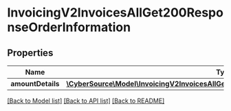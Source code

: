 # InvoicingV2InvoicesAllGet200ResponseOrderInformation

## Properties
Name | Type | Description | Notes
------------ | ------------- | ------------- | -------------
**amountDetails** | [**\CyberSource\Model\InvoicingV2InvoicesAllGet200ResponseOrderInformationAmountDetails**](InvoicingV2InvoicesAllGet200ResponseOrderInformationAmountDetails.md) |  | [optional] 

[[Back to Model list]](../README.md#documentation-for-models) [[Back to API list]](../README.md#documentation-for-api-endpoints) [[Back to README]](../README.md)


